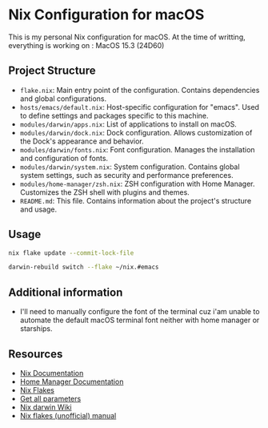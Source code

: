# Nix Configuration for macOS

This is my personal Nix configuration for macOS.
At the time of writting, everything is working on : MacOS 15.3 (24D60)

## Project Structure

- `flake.nix`: Main entry point of the configuration. Contains dependencies and global configurations.
- `hosts/emacs/default.nix`: Host-specific configuration for "emacs". Used to define settings and packages specific to this machine.
- `modules/darwin/apps.nix`: List of applications to install on macOS.
- `modules/darwin/dock.nix`: Dock configuration. Allows customization of the Dock's appearance and behavior.
- `modules/darwin/fonts.nix`: Font configuration. Manages the installation and configuration of fonts.
- `modules/darwin/system.nix`: System configuration. Contains global system settings, such as security and performance preferences.
- `modules/home-manager/zsh.nix`: ZSH configuration with Home Manager. Customizes the ZSH shell with plugins and themes.
- `README.md`: This file. Contains information about the project's structure and usage.

## Usage

```sh
nix flake update --commit-lock-file

darwin-rebuild switch --flake ~/nix.#emacs
```

## Additional information

- I'll need to manually configure the font of the terminal cuz i'am unable to automate the default macOS terminal font neither with home manager or starships.

## Resources

- [Nix Documentation](https://nixos.org/manual/nix/stable/)
- [Home Manager Documentation](https://nix-community.github.io/home-manager/)
- [Nix Flakes](https://nixos.wiki/wiki/Flakes)
- [Get all parameters](file:///nix/store/c831ggd6ncv1ks2mf32ngan4sq5p1kyb-darwin-manual-html/share/doc/darwin/index.html)
- [Nix darwin Wiki](https://daiderd.com/nix-darwin/manual/index.html)
- [Nix flakes (unofficial) manual](https://nixos-and-flakes.thiscute.world/)